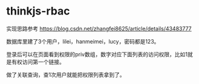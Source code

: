 # thinkjs-rbac

实现思路参考
https://blog.csdn.net/zhangfei8625/article/details/43483777

数据库里建了3个用户，lilei，hanmeimei，lucy，密码都是123。

登录后可以在页面看到权限的priv数组，数字对应下面列表的访问权限，比如1就是有权访问第一个链接。

做了关联查询，查1次用户就能把权限列表拿到了。